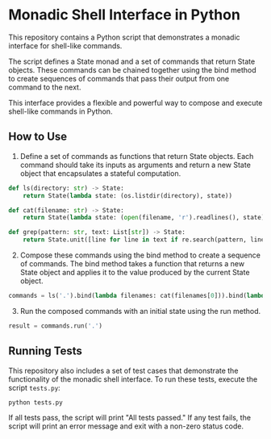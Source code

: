 
# Monadic Shell Interface in Python

This repository contains a Python script that demonstrates a monadic interface for shell-like commands.

The script defines a State monad and a set of commands that return State objects. These commands can be chained together using the bind method to create sequences of commands that pass their output from one command to the next.

This interface provides a flexible and powerful way to compose and execute shell-like commands in Python.

## How to Use

1. Define a set of commands as functions that return State objects. Each command should take its inputs as arguments and return a new State object that encapsulates a stateful computation.

```python
def ls(directory: str) -> State:
    return State(lambda state: (os.listdir(directory), state))

def cat(filename: str) -> State:
    return State(lambda state: (open(filename, 'r').readlines(), state))

def grep(pattern: str, text: List[str]) -> State:
    return State.unit([line for line in text if re.search(pattern, line)])
```

2. Compose these commands using the bind method to create a sequence of commands. The bind method takes a function that returns a new State object and applies it to the value produced by the current State object.

```python
commands = ls('.').bind(lambda filenames: cat(filenames[0])).bind(lambda lines: grep('import', lines))
```

3. Run the composed commands with an initial state using the run method.

```python
result = commands.run('.')
```

## Running Tests

This repository also includes a set of test cases that demonstrate the functionality of the monadic shell interface. To run these tests, execute the script `tests.py`:

```bash
python tests.py
```

If all tests pass, the script will print "All tests passed." If any test fails, the script will print an error message and exit with a non-zero status code.
